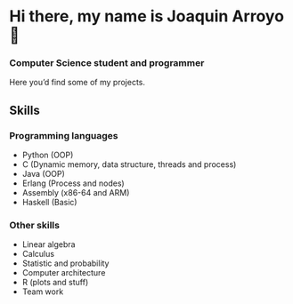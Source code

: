 # Hi there, my name is Joaquin Arroyo 👋
### Computer Science student and programmer

<!--
**joaquinarroyo/joaquinarroyo** is a ✨ _special_ ✨ repository because its `README.md` (this file) appears on your GitHub profile.

Here are some ideas to get you started:

- 🔭 I’m currently working on ...
- 🌱 I’m currently learning ...
- 👯 I’m looking to collaborate on ...
- 🤔 I’m looking for help with ...
- 💬 Ask me about ...
- 📫 How to reach me: ...
- 😄 Pronouns: ...
- ⚡ Fun fact: ...
-->

Here you’d find some of my projects.

## Skills
### Programming languages
- Python (OOP)
- C (Dynamic memory, data structure, threads and process)
- Java (OOP)
- Erlang (Process and nodes)
- Assembly (x86-64 and ARM)
- Haskell (Basic)

### Other skills
- Linear algebra
- Calculus
- Statistic and probability
- Computer architecture
- R (plots and stuff)
- Team work
